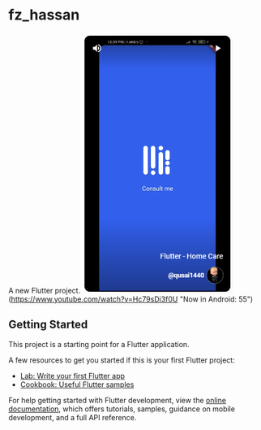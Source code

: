 # fz_hassan

A new Flutter project.
[![Alt text](assets/img/home.PNG)](https://www.youtube.com/shorts/i1BTACLvEeU)
(https://www.youtube.com/watch?v=Hc79sDi3f0U "Now in Android: 55") 
## Getting Started

This project is a starting point for a Flutter application.

A few resources to get you started if this is your first Flutter project:

- [Lab: Write your first Flutter app](https://docs.flutter.dev/get-started/codelab)
- [Cookbook: Useful Flutter samples](https://docs.flutter.dev/cookbook)

For help getting started with Flutter development, view the
[online documentation](https://docs.flutter.dev/), which offers tutorials,
samples, guidance on mobile development, and a full API reference.
